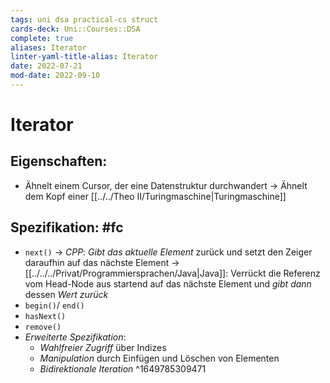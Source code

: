 ```yaml
---
tags: uni dsa practical-cs struct
cards-deck: Uni::Courses::DSA
complete: true
aliases: Iterator
linter-yaml-title-alias: Iterator
date: 2022-07-21
mod-date: 2022-09-10
---
```


# Iterator

## Eigenschaften:
- Ähnelt einem Cursor, der eine Datenstruktur durchwandert
-> Ähnelt dem Kopf einer [[../../Theo II/Turingmaschine|Turingmaschine]]

## Spezifikation: #fc
- `next()`
	-> *CPP*: *Gibt das aktuelle Element* zurück und setzt den Zeiger daraufhin auf das nächste Element
	-> [[../../../Privat/Programmiersprachen/Java|Java]]: Verrückt die Referenz vom Head-Node aus startend auf das nächste Element und *gibt dann* dessen *Wert zurück*
- `begin()`/ `end()`
- `hasNext()`
- `remove()`
- *Erweiterte Spezifikation*:
	- *Wahlfreier Zugriff* über Indizes
	- *Manipulation* durch Einfügen und Löschen von Elementen
	- *Bidirektionale Iteration*
^1649785309471
